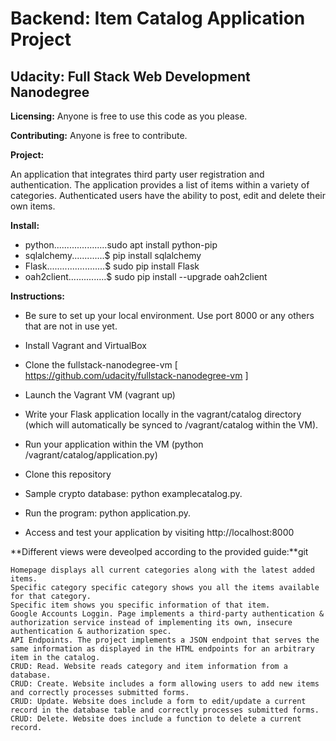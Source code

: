 # Backend: Item Catalog Application Project
## Udacity: Full Stack Web Development Nanodegree

**Licensing:** 
Anyone is free to use this code as you please. 

**Contributing:**
Anyone is free to contribute.

**Project:** 

 An application that integrates third party user registration and authentication. The application provides a list of items within a variety of categories. Authenticated users have the ability to post, edit and delete their own items. 

**Install:**               

* python.....................sudo apt install python-pip
* sqlalchemy.............$ pip install sqlalchemy
* Flask.......................$ sudo pip install Flask
* oah2client...............$ sudo pip install --upgrade oah2client


**Instructions:**
* Be sure to set up your local environment. Use port 8000 or any others that are not in use yet. 
* Install Vagrant and VirtualBox
* Clone the fullstack-nanodegree-vm [ https://github.com/udacity/fullstack-nanodegree-vm ]
* Launch the Vagrant VM (vagrant up)
* Write your Flask application locally in the vagrant/catalog directory (which will automatically be synced to /vagrant/catalog within the VM).
* Run your application within the VM (python /vagrant/catalog/application.py) 

* Clone this repository
* Sample crypto database: python examplecatalog.py.
* Run the program: python application.py.
* Access and test your application by visiting http://localhost:8000



**Different views were deveolped according to the provided guide:**git 

```
Homepage displays all current categories along with the latest added items.
Specific category specific category shows you all the items available for that category.
Specific item shows you specific information of that item.
Google Accounts Loggin. Page implements a third-party authentication & authorization service instead of implementing its own, insecure authentication & authorization spec.
API Endpoints. The project implements a JSON endpoint that serves the same information as displayed in the HTML endpoints for an arbitrary item in the catalog.
CRUD: Read. Website reads category and item information from a database.
CRUD: Create. Website includes a form allowing users to add new items and correctly processes submitted forms.
CRUD: Update. Website does include a form to edit/update a current record in the database table and correctly processes submitted forms.
CRUD: Delete. Website does include a function to delete a current record.
```
